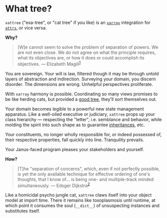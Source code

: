 # What tree?

`xattree` ("exa-tree", or "cat tree" if you like) is an [`xarray`](https://xarray.dev/) integration for [`attrs`](https://www.attrs.org/en/stable/), or vice versa.

**Why?**

> [W]e cannot seem to solve the problem of separation of powers. We are not even close. We do not agree on what the principle requires, what its objectives are, or how it does or could accomplish its objectives. &mdash; Elizabeth Magill<sup>[1]</sup>

You are sovereign. Your will is law, filtered though it may be through untold layers of abstraction and indirection. Surveying your domain, you discern disorder. The dimensions are wrong. Unhelpful perspectives proliferate. 

With `xarray` harmony is possible. Coordinating so many views promises to be like herding cats, but provided a [good tree](https://docs.xarray.dev/en/stable/generated/xarray.DataTree.html), they'll sort themselves out.

Your domain becomes legible to a powerful new state management apparatus. Like a well-oiled executive or judiciary, `xattree` props up your class hierarchy &mdash; respecting the "letter", i.e. semblance and behavior, while molding the spirit into such shape as to guarantee [inheritances](https://docs.xarray.dev/en/stable/user-guide/hierarchical-data.html#alignment-and-coordinate-inheritance), etc.

Your constituents, no longer wholly responsible for, or indeed possessed of, their respective properties, fall quickly into line. Tranquility prevails.

Your Janus-faced program pleases your stakeholders and yourself.

**How?**

> [T]he "separation of concerns", which, even if not perfectly possible, is yet the only available technique for effective ordering of one's thoughts, that I know of... is being one- and multiple-track minded simultaneously. &mdash; Edsger Dijkstra<sup>[2]</sup>

Like a homicidal psycho jungle cat, `xattree` claws itself into your object model at import time. There it remains like toxoplasmosis until runtime, at which point it consumes the soul (`__dict__`) of unsuspecting instances and substitutes itself.


[1]: https://papers.ssrn.com/sol3/papers.cfm?abstract_id=224797

[2]: https://www.cs.utexas.edu/~EWD/transcriptions/EWD04xx/EWD447.html